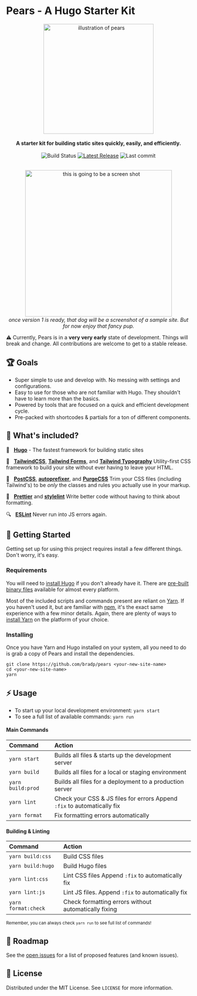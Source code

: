 # Pears - A Hugo Starter Kit

<p align="center">
  <img src="https://brrad.com/readme/pears.jpg" height="300" alt="illustration of pears"><br>
    <br>
    <strong>A starter kit for building static sites quickly, easily, and efficiently.</strong>
  <br>
  	<br>
    <img src="https://img.shields.io/github/workflow/status/bradp/starter/build/main?style=flat-square" alt="Build Status">
    <a href="https://www.github.com/bradp/starter/releases/"><img src="https://img.shields.io/github/v/release/bradp/starter?style=flat-square" alt="Latest Release"></a>
    <img src="https://img.shields.io/github/last-commit/bradp/starter?style=flat-square" alt="Last commit">
    <br>
    <br>
   <!--<a href="">View live demo →</a>-->
</p>


<p align="center">
  <img src="https://brrad.com/readme/dog.jpg" alt="this is going to be a screen shot" width="400"><br>
  <em>once version 1 is ready, that dog will be a screenshot of a sample site. But for now enjoy that fancy pup.</em>
</p>

:warning: Currently, Pears is in a **very very early** state of development. Things will break and change. All contributions are welcome to get to a stable release.

## 🏆 Goals

- Super simple to use and develop with. No messing with settings and configurations.
- Easy to use for those who are not familiar with Hugo. They shouldn't have to learn more than the basics.
- Powered by tools that are focused on a quick and efficient development cycle.
- Pre-packed with shortcodes & partials for a ton of different components.

## 🎉️ What's included?

  🚧&nbsp;&nbsp; **[Hugo](https://gohugo.io)** - The fastest framework for building static sites

  🎨&nbsp;&nbsp; **[TailwindCSS](https://tailwind.css)**, **[Tailwind Forms](https://github.com/tailwindlabs/tailwindcss-forms)**, and **[Tailwind Typography](https://github.com/tailwindlabs/tailwindcss-typography)** Utility-first CSS framework to build your site without ever having to leave your HTML.

  🔧️&nbsp;&nbsp; **[PostCSS](https://github.com/postcss/postcss)**, **[autoprefixer](https://github.com/postcss/autoprefixer)**, and **[PurgeCSS](https://github.com/FullHuman/purgecss)** Trim your CSS files (including Tailwind's) to be _only_ the classes and rules you actually use in your markup.

  🌈️ &nbsp;&nbsp;**[Prettier](https://github.com/prettier/prettier)** and **[stylelint](https://github.com/stylelint/stylelint)** Write better code without having to think about formatting.

  🔍️ &nbsp;&nbsp;**[ESLint](https://eslint.org)** Never run into JS errors again.


## 🚀️ Getting Started

Getting set up for using this project requires install a few different things. Don't worry, it's easy.

### Requirements

You will need to [install Hugo](https://gohugo.io/getting-started/installing/) if you don't already have it. There are [pre-built binary files](https://github.com/gohugoio/hugo/releases) available for almost every platform.

Most of the included scripts and commands present are reliant on [Yarn](https://classic.yarnpkg.com/en/). If you haven't used it, but are familiar with [npm](https://www.npmjs.com/), it's the exact same experience with a few minor details. Again, there are plenty of ways to [install Yarn](https://classic.yarnpkg.com/en/docs/install/) on the platform of your choice.

### Installing

Once you have Yarn and Hugo installed on your system, all you need to do is grab a copy of Pears and install the dependencies.

```
git clone https://github.com/bradp/pears <your-new-site-name>
cd <your-new-site-name>
yarn
```

## ⚡️ Usage

 - To start up your local development environment: `yarn start`
 - To see a full list of available commands: `yarn run`

#### Main Commands
Command | Action
:- | :-
`yarn start` | Builds all files & starts up the development server
`yarn build` | Builds all files for a local or staging environment
`yarn build:prod` | Builds all files for a deployment to a production server
`yarn lint` | Check your CSS & JS files for errors Append `:fix` to automatically fix
`yarn format` | Fix formatting errors automatically

#### Building & Linting
Command | Action
:- | :-
`yarn build:css` | Build CSS files
`yarn build:hugo` | Build Hugo files
`yarn lint:css` | Lint CSS files Append `:fix` to automatically fix
`yarn lint:js` | Lint JS files. Append `:fix` to automatically fix
`yarn format:check` | Check formatting errors without automatically fixing

<small>Remember, you can always check <code>yarn run</code> to see  full list of commands!</small>


## 🔮️ Roadmap

See the [open issues](https://github.com/bradp/starter/issues) for a list of proposed features (and known issues).

## 📕️ License

Distributed under the MIT License. See `LICENSE` for more information.
